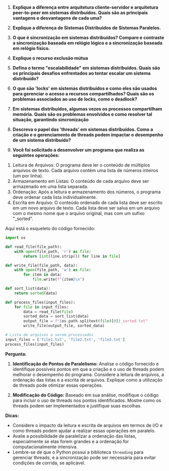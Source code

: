 1. **Explique a diferença entre arquitetura cliente-servidor e arquitetura peer-to-peer em sistemas distribuídos. Quais são as principais vantagens e desvantagens de cada uma?**

2. **Explique a diferença de Sistemas Distribuídos de Sistemas Paralelos.**

3. **O que é sincronização em sistemas distribuídos? Compare e contraste a sincronização baseada em relógio lógico e a sincronização baseada em relógio físico.**

4. **Explique o recurso exclusão mútua**

5. **Defina o termo "escalabilidade" em sistemas distribuídos. Quais são os principais desafios enfrentados ao tentar escalar um sistema distribuído?**

6. **O que são 'locks' em sistemas distribuídos e como eles são usados para gerenciar o acesso a recursos compartilhados? Quais são os problemas associados ao uso de locks, como o deadlock?**

7. **Em sistemas distribuídos, algumas vezes os processos compartilham memória. Quais são os problemas envolvidos e como resolver tal situação, garantindo sincronização**

8. **Descreva o papel das 'threads' em sistemas distribuídos. Como a criação e o gerenciamento de threads podem impactar o desempenho de um sistema distribuído?**

9. **Você foi solicitado a desenvolver um programa que realiza as seguintes operações:**

 1) Leitura de Arquivos: O programa deve ler o conteúdo de múltiplos arquivos de texto. Cada arquivo contém uma lista de números inteiros (um por linha).
 2) Armazenamento em Listas: O conteúdo de cada arquivo deve ser armazenado em uma lista separada.
 3) Ordenação: Após a leitura e armazenamento dos números, o programa deve ordenar cada lista individualmente.
 4) Escrita em Arquivo: O conteúdo ordenado de cada lista deve ser escrito em um novo arquivo de texto. Cada lista deve ser salva em um arquivo com o mesmo nome que o arquivo original, mas com um sufixo "_sorted".

Aqui está o esqueleto do código fornecido:

```python
import os

def read_file(file_path):
    with open(file_path, 'r') as file:
        return [int(line.strip()) for line in file]

def write_file(file_path, data):
    with open(file_path, 'w') as file:
        for item in data:
            file.write(f"{item}\n")

def sort_list(data):
    return sorted(data)

def process_files(input_files):
    for file in input_files:
        data = read_file(file)
        sorted_data = sort_list(data)
        output_file = f"{os.path.splitext(file)[0]}_sorted.txt"
        write_file(output_file, sorted_data)

# Lista de arquivos a serem processados
input_files = ['file1.txt', 'file2.txt', 'file3.txt']
process_files(input_files)
```

**Pergunta:**

1. **Identificação de Pontos de Paralelismo:** Analise o código fornecido e identifique possíveis pontos em que a criação e o uso de threads podem melhorar o desempenho do programa. Considere a leitura de arquivos, a ordenação das listas e a escrita de arquivos. Explique como a utilização de threads pode otimizar essas operações.

2. **Modificação do Código:** Baseado em sua análise, modifique o código para incluir o uso de threads nos pontos identificados. Mostre como os threads podem ser implementados e justifique suas escolhas.

**Dicas:**

- Considere o impacto da leitura e escrita de arquivos em termos de I/O e como threads podem ajudar a realizar essas operações em paralelo.
- Avalie a possibilidade de paralelizar a ordenação das listas, especialmente se elas forem grandes e a ordenação for computacionalmente intensiva.
- Lembre-se de que o Python possui a biblioteca `threading` para gerenciar threads, e a sincronização pode ser necessária para evitar condições de corrida, se aplicável.


